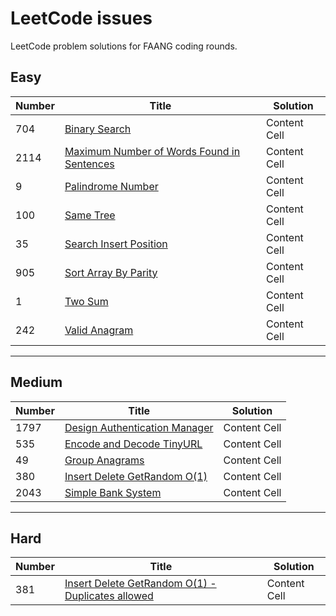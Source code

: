 # LeetCode issues
LeetCode problem solutions for FAANG coding rounds.

## Easy
| Number | Title | Solution
| ------------- | ------------- | -------------
| 704 | [Binary Search](https://leetcode.com/problems/binary-search/) | Content Cell
| 2114 | [ Maximum Number of Words Found in Sentences](https://leetcode.com/problems/maximum-number-of-words-found-in-sentences/) | Content Cell  | Easy
| 9 | [Palindrome Number](https://leetcode.com/problems/palindrome-number/) | Content Cell
| 100 | [Same Tree](https://leetcode.com/problems/same-tree/) | Content Cell
| 35 | [Search Insert Position](https://leetcode.com/problems/search-insert-position/) | Content Cell
| 905  | [Sort Array By Parity](https://leetcode.com/problems/sort-array-by-parity/) | Content Cell
| 1  | [Two Sum](https://leetcode.com/problems/two-sum/) | Content Cell
| 242 | [Valid Anagram](https://leetcode.com/problems/valid-anagram/) | Content Cell
---

## Medium
| Number | Title | Solution
| ------------- | ------------- | -------------
| 1797 | [Design Authentication Manager](https://leetcode.com/problems/design-authentication-manager/) | Content Cell
| 535 | [Encode and Decode TinyURL](https://leetcode.com/problems/encode-and-decode-tinyurl/) | Content Cell
| 49 | [Group Anagrams](https://leetcode.com/problems/group-anagrams/) | Content Cell
| 380 | [Insert Delete GetRandom O(1)](https://leetcode.com/problems/insert-delete-getrandom-o1/) | Content Cell
| 2043 | [Simple Bank System](https://leetcode.com/problems/simple-bank-system/) | Content Cell

---

## Hard
| Number | Title | Solution
| ------------- | ------------- | ------------- |
| 381  | [Insert Delete GetRandom O(1) - Duplicates allowed](https://leetcode.com/problems/insert-delete-getrandom-o1-duplicates-allowed/) | Content Cell
